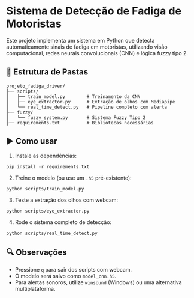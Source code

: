 
# Sistema de Detecção de Fadiga de Motoristas

Este projeto implementa um sistema em Python que detecta automaticamente sinais de fadiga em motoristas, utilizando visão computacional, redes neurais convolucionais (CNN) e lógica fuzzy tipo 2.

## 🔧 Estrutura de Pastas

```
projeto_fadiga_driver/
├── scripts/
│   ├── train_model.py        # Treinamento da CNN
│   ├── eye_extractor.py      # Extração de olhos com Mediapipe
│   └── real_time_detect.py   # Pipeline completo com alerta
├── fuzzy/
│   └── fuzzy_system.py       # Sistema Fuzzy Tipo 2
├── requirements.txt          # Bibliotecas necessárias
```

## ▶️ Como usar

1. Instale as dependências:

```
pip install -r requirements.txt
```

2. Treine o modelo (ou use um `.h5` pré-existente):

```
python scripts/train_model.py
```

3. Teste a extração dos olhos com webcam:

```
python scripts/eye_extractor.py
```

4. Rode o sistema completo de detecção:

```
python scripts/real_time_detect.py
```

## 🔍 Observações
- Pressione `q` para sair dos scripts com webcam.
- O modelo será salvo como `model_cnn.h5`.
- Para alertas sonoros, utilize `winsound` (Windows) ou uma alternativa multiplataforma.
